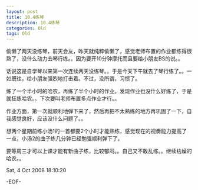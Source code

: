 ```yaml
---
layout: post
title: 10.4练琴
description: 10.4练琴
categories: Old
tags: Old
---
```

偷懒了两天没练琴，前天会友，昨天就纯粹偷懒了，感觉老师布置的作业都练得很熟了，没什么动力去琴行练。。因为要开10分钟摩托而且要给小朋友BS的说。。  
  
话说这是自学琴以来第一次连续两天没练琴。。于是今天下午就去了琴行练了。。一如既往，给小朋友强烈地打击着。不过，没所谓，习惯了。  
  
练了一个半小时的哈农，再练了半个小时的作业。发现作业也没什么好练了，于是就狂练哈农。。下次要叫老师布置多点作业才行。。  
  
作业方面，第一次就顺利地弹下来了，然后再把不太熟练的地方再巩固了一下，自我感觉良好，应该没什么问题了。。  
  
想两个星期前练小汤1的一首都要2个小时才能熟练，感觉现在的视奏能力提高了一点，小汤2的曲子练几分钟已经勉强顺利弹下了。  
  
要等周三才可以上课才能有新曲子练，比较郁闷。。自己又不敢乱练。。继续枯燥的哈农。。

Sat, 4 Oct 2008 18:10:20

-EOF-